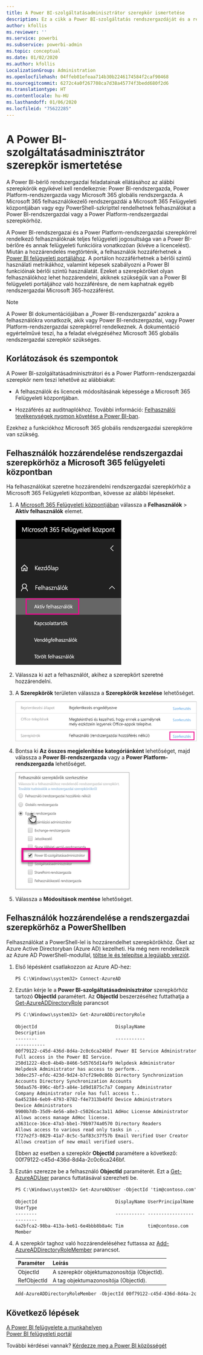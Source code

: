 ```yaml
---
title: A Power BI-szolgáltatásadminisztrátor szerepkör ismertetése
description: Ez a cikk a Power BI-szolgáltatás rendszergazdáját és a rendszergazdai jogosultságokat biztosító szerepköröket ismerteti.
author: kfollis
ms.reviewer: ''
ms.service: powerbi
ms.subservice: powerbi-admin
ms.topic: conceptual
ms.date: 01/02/2020
ms.author: kfollis
LocalizationGroup: Administration
ms.openlocfilehash: 04ffeb01efeaa714b30b2246174584f2caf90468
ms.sourcegitcommit: 6272c4a0f267708ca7d38a45774f3bedd680f2d6
ms.translationtype: HT
ms.contentlocale: hu-HU
ms.lasthandoff: 01/06/2020
ms.locfileid: "75622285"
---
```

# <a name="understanding-power-bi-service-administrator-roles"></a>A Power BI-szolgáltatásadminisztrátor szerepkör ismertetése

A Power BI-bérlő rendszergazdai feladatainak ellátásához az alábbi szerepkörök egyikével kell rendelkeznie: Power BI-rendszergazda, Power Platform-rendszergazda vagy Microsoft 365 globális rendszergazda. A Microsoft 365 felhasználókezelő rendszergazdái a Microsoft 365 Felügyeleti központjában vagy egy PowerShell-szkripttel rendelhetnek felhasználókat a Power BI-rendszergazdai vagy a Power Platform-rendszergazdai szerepkörhöz.

A Power BI-rendszergazai és a Power Platform-rendszergazdai szerepkörrel rendelkező felhasználóknak teljes felügyeleti jogosultsága van a Power BI-bérlőre és annak felügyeleti funkcióira vonatkozóan (kivéve a licencelést). Miután a hozzárendelés megtörténik, a felhasználók hozzáférhetnek a [Power BI felügyeleti portáljához](service-admin-portal.md). A portálon hozzáférhetnek a bérlői szintű használati metrikákhoz, valamint képesek szabályozni a Power BI funkcióinak bérlői szintű használatát. Ezeket a szerepköröket olyan felhasználókhoz lehet hozzárendelni, akiknek szükségük van a Power BI felügyeleti portáljához való hozzáférésre, de nem kaphatnak egyéb rendszergazdai Microsoft 365-hozzáférést.

> [!NOTE]
> A Power BI dokumentációjában a „Power BI-rendszergazda” azokra a felhasználókra vonatkozik, akik vagy Power BI-rendszergazdai, vagy Power Platform-rendszergazdai szerepkörrel rendelkeznek. A dokumentáció egyértelművé teszi, ha a feladat elvégzéséhez Microsoft 365 globális rendszergazdai szerepkör szükséges.

## <a name="limitations-and-considerations"></a>Korlátozások és szempontok

A Power BI-szolgáltatásadminisztrátori és a Power Platform-rendszergazdai szerepkör nem teszi lehetővé az alábbiakat:

* A felhasználók és licencek módosításának képessége a Microsoft 365 Felügyeleti központjában.

* Hozzáférés az auditnaplókhoz. További információ: [Felhasználói tevékenységek nyomon követése a Power BI-ban](service-admin-auditing.md).

Ezekhez a funkciókhoz Microsoft 365 globális rendszergazdai szerepkörre van szükség.

## <a name="assign-users-to-an-admin-role-in-the-microsoft-365-admin-center"></a>Felhasználók hozzárendelése rendszergazdai szerepkörhöz a Microsoft 365 felügyeleti központban

Ha felhasználókat szeretne hozzárendelni rendszergazdai szerepkörhöz a Microsoft 365 Felügyeleti központban, kövesse az alábbi lépéseket.

1. A [Microsoft 365 Felügyeleti központjában](https://portal.office.com/adminportal/home#/homepage) válassza a **Felhasználók** > **Aktív felhasználók** elemet.

    ![Microsoft 365 Felügyeleti központ](media/service-admin-role/powerbi-admin-users.png)

1. Válassza ki azt a felhasználót, akihez a szerepkört szeretné hozzárendelni.

1. A **Szerepkörök** területen válassza a **Szerepkörök kezelése** lehetőséget.

    ![Szerepkörök kezelése](media/service-admin-role/powerbi-admin-edit-roles.png)

1. Bontsa ki **Az összes megjelenítése kategóriánként** lehetőséget, majd válassza a **Power BI-rendszergazda** vagy a **Power Platform-rendszergazda** lehetőséget.

    ![Rendszergazdai szerepkör kiválasztása](media/service-admin-role/powerbi-admin-role.png)

1. Válassza a **Módosítások mentése** lehetőséget.

## <a name="assign-users-to-the-admin-role-with-powershell"></a>Felhasználók hozzárendelése a rendszergazdai szerepkörhöz a PowerShellben

Felhasználókat a PowerShell-lel is hozzárendelhet szerepkörökhöz. Őket az Azure Active Directoryban (Azure AD) kezelheti. Ha még nem rendelkezik az Azure AD PowerShell-modullal, [töltse le és telepítse a legújabb verziót](https://www.powershellgallery.com/packages/AzureAD/).

1. Első lépésként csatlakozzon az Azure AD-hez:
   ```
   PS C:\Windows\system32> Connect-AzureAD
   ```

1. Ezután kérje le a **Power BI-szolgáltatásadminisztrátor** szerepkörhöz tartozó **ObjectId** paramétert. Az **ObjectId** beszerzéséhez futtathatja a [Get-AzureADDirectoryRole](/powershell/module/azuread/get-azureaddirectoryrole) parancsot

    ```
    PS C:\Windows\system32> Get-AzureADDirectoryRole

    ObjectId                             DisplayName                        Description
    --------                             -----------                        -----------
    00f79122-c45d-436d-8d4a-2c0c6ca246bf Power BI Service Administrator     Full access in the Power BI Service.
    250d1222-4bc0-4b4b-8466-5d5765d14af9 Helpdesk Administrator             Helpdesk Administrator has access to perform..
    3ddec257-efdc-423d-9d24-b7cf29e0c86b Directory Synchronization Accounts Directory Synchronization Accounts
    50daa576-896c-4bf3-a84e-1d9d1875c7a7 Company Administrator              Company Administrator role has full access t..
    6a452384-6eb9-4793-8782-f4e7313b4dfd Device Administrators              Device Administrators
    9900b7db-35d9-4e56-a8e3-c5026cac3a11 AdHoc License Administrator        Allows access manage AdHoc license.
    a3631cce-16ce-47a3-bbe1-79b9774a0570 Directory Readers                  Allows access to various read only tasks in ..
    f727e2f3-0829-41a7-8c5c-5af83c37f57b Email Verified User Creator        Allows creation of new email verified users.
    ```

    Ebben az esetben a szerepkör **ObjectId** paramétere a következő: 00f79122-c45d-436d-8d4a-2c0c6ca246bf.

1. Ezután szerezze be a felhasználó **ObjectId** paraméterét. Ezt a [Get-AzureADUser](/powershell/module/azuread/get-azureaduser) parancs futtatásával szerezheti be.

    ```
    PS C:\Windows\system32> Get-AzureADUser -ObjectId 'tim@contoso.com'

    ObjectId                             DisplayName UserPrincipalName      UserType
    --------                             ----------- -----------------      --------
    6a2bfca2-98ba-413a-be61-6e4bbb8b8a4c Tim         tim@contoso.com        Member
    ```

1. A szerepkör taghoz való hozzárendeléséhez futtassa az [Add-AzureADDirectoryRoleMember](/powershell/module/azuread/add-azureaddirectoryrolemember) parancsot.

    | Paraméter | Leírás |
    | --- | --- |
    | ObjectId |A szerepkör objektumazonosítója (ObjectId). |
    | RefObjectId |A tag objektumazonosítója (ObjectId). |

    ```powershell
    Add-AzureADDirectoryRoleMember -ObjectId 00f79122-c45d-436d-8d4a-2c0c6ca246bf -RefObjectId 6a2bfca2-98ba-413a-be61-6e4bbb8b8a4c
    ```

## <a name="next-steps"></a>Következő lépések

[A Power BI felügyelete a munkahelyen](service-admin-administering-power-bi-in-your-organization.md)  
[Power BI felügyeleti portál](service-admin-portal.md)  

További kérdései vannak? [Kérdezze meg a Power BI közösségét](https://community.powerbi.com/)
